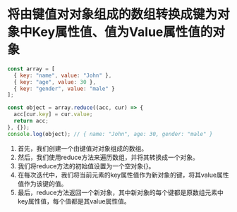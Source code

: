 # 将由键值对对象组成的数组转换成键为对象中Key属性值、值为Value属性值的对象
```javascript
const array = [
  { key: "name", value: "John" },
  { key: "age", value: 30 },
  { key: "gender", value: "male" }
];

const object = array.reduce((acc, cur) => {
  acc[cur.key] = cur.value;
  return acc;
}, {});
console.log(object); // { name: "John", age: 30, gender: "male" }
```
1. 首先，我们创建一个由键值对对象组成的数组。
2. 然后，我们使用reduce方法来遍历数组，并将其转换成一个对象。
3. 我们将reduce方法的初始值设置为一个空对象{}。
4. 在每次迭代中，我们将当前元素的key属性值作为新对象的键，将其value属性值作为该键的值。
5. 最后，reduce方法返回一个新对象，其中新对象的每个键都是原数组元素中key属性值，每个值都是其value属性值。
